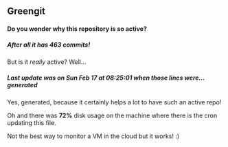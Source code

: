 ## Greengit

#### Do you wonder why this repository is so active?

##### After all it has 463 commits!

But is it *really* active? Well...

##### Last update was on Sun Feb 17 at 08:25:01 when those lines were... generated

Yes, generated, because it certainly helps a lot to have such an active repo!

Oh and there was **72%** disk usage on the machine
where there is the cron updating this file.

Not the best way to monitor a VM in the cloud but it works! :)
